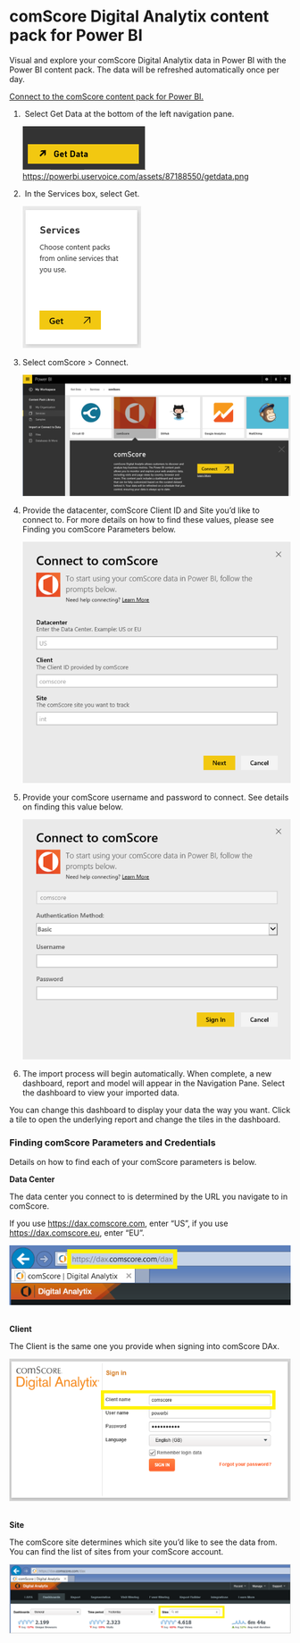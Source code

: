 ﻿<properties 
   pageTitle="comScore Digital Analytix content pack for Power BI"
   description="comScore Digital Analytix content pack for Power BI"
   services="powerbi" 
   documentationCenter="" 
   authors="maggiesMSFT" 
   manager="mblythe" 
   editor=""
   tags=""/>
 
<tags
   ms.service="powerbi"
   ms.devlang="NA"
   ms.topic="article"
   ms.tgt_pltfrm="NA"
   ms.workload="powerbi"
   ms.date="09/28/2015"
   ms.author="maggies"/>
# comScore Digital Analytix content pack for Power BI

Visual and explore your comScore Digital Analytix data in Power BI with the Power BI content pack. The data will be refreshed automatically once per day.

[Connect to the comScore content pack for Power BI.](https://app.powerbi.com/getdata/services/comscore)

1.  Select Get Data at the bottom of the left navigation pane.

	![](media/powerbi-content-pack-content-pack/getdata.png)
https://powerbi.uservoice.com/assets/87188550/getdata.png
2.  In the Services box, select Get.

	![](media/powerbi-content-pack-content-pack/services.PNG)
3.  Select comScore \> Connect.

	![](media/powerbi-content-pack-content-pack/connect.PNG)

4.  Provide the datacenter, comScore Client ID and Site you’d like to connect to. For more details on how to find these values, please see Finding you comScore Parameters below.

	![](media/powerbi-content-pack-content-pack/parameters.PNG)

5.  Provide your comScore username and password to connect. See details on finding this value below.

	![](media/powerbi-content-pack-content-pack/creds.PNG)

6.  The import process will begin automatically. When complete, a new dashboard, report and model will appear in the Navigation Pane. Select the dashboard to view your imported data.

You can change this dashboard to display your data the way you want. Click a tile to open the underlying report and change the tiles in the dashboard.

### Finding comScore Parameters and Credentials

Details on how to find each of your comScore parameters is below.

**Data Center**

The data center you connect to is determined by the URL you navigate to in comScore.

If you use https://dax.comscore.com, enter “US”, if you use https://dax.comscore.eu, enter “EU”.

![](media/powerbi-content-pack-content-pack/comscore_URL.png) 

**Client**

The Client is the same one you provide when signing into comScore DAx.

![](media/powerbi-content-pack-content-pack/comscore_signin.PNG) 

**Site**

The comScore site determines which site you’d like to see the data from. You can find the list of sites from your comScore account.

![](media/powerbi-content-pack-content-pack/comscore_sites.PNG)

 

